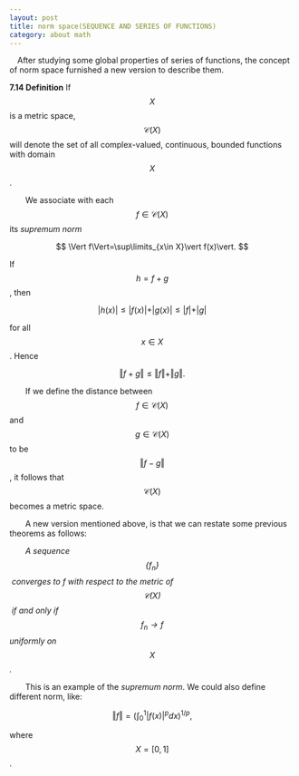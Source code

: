 ```yaml
---
layout: post
title: norm space(SEQUENCE AND SERIES OF FUNCTIONS)
category: about math
---
```


<head>
<script type="text/javascript" async
      src="https://cdnjs.cloudflare.com/ajax/libs/mathjax/2.7.5/MathJax.js?config=TeX-MML-AM_CHTML">
    </script>
</head>

&#8195;After studying some global properties of series of functions, the concept of norm space furnished a new version to describe them.

<strong>7.14 Definition</strong> If $$X$$ is a metric space, $$\mathscr{C}(X)$$ will denote the set of all complex-valued, continuous, bounded    functions with domain $$X$$.

&#8195;&#8195;We associate with each $$f\in\mathscr{C}(X)$$ its <i>supremum norm</i>

<center>

$$
\Vert f\Vert=\sup\limits_{x\in X}\vert f(x)\vert.
$$

</center>

If $$h=f+g$$, then

<center>

$$
\vert h(x)\vert \leq \vert f(x)\vert+\vert g(x)\vert\leq \vert f\vert+\vert g\vert
$$

</center>

for all $$x\in X$$. Hence

<center>

$$
\Vert f+g\Vert \leq \Vert f\Vert+\Vert g\Vert.
$$

</center>

&#8195;&#8195;If we define the distance between $$f\in\mathscr{C}(X)$$ and $$g\in\mathscr{C}(X)$$ to be $$\Vert f-g\Vert$$, it follows that $$\mathscr{C}(X)$$ becomes a metric space.



&#8195;&#8195;A new version mentioned above, is that we can restate some previous theorems as follows:

&#8195;&#8195;<i>A sequence $$\{f_n\}$$ converges to f with respect to the metric of $$\mathscr{C}(X)$$ if and only if $$f_n\rightarrow f$$ uniformly on $$X$$.</i>

&#8195;&#8195;This is an example of the <i>supremum norm</i>.  We could also define different norm, like:

<center>


$$
\Vert f\Vert=(\int_{0}^{1}\vert f(x)\vert^{p}dx)^{1/p},
$$
</center>



where $$X=[0,1]$$.


